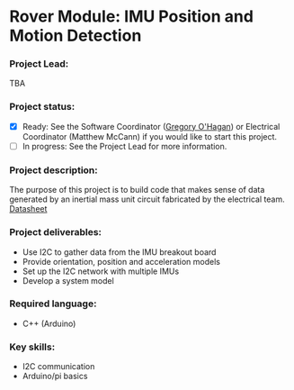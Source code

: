 # Rover Module: IMU Position and Motion Detection

### Project Lead:
TBA

### Project status:
 - [x] Ready: See the Software Coordinator ([Gregory O'Hagan](https://github.com/Gregory-OHagan)) or Electrical Coordinator (Matthew McCann) if you would like to start this project.
 - [ ] In progress: See the Project Lead for more information.

### Project description:
The purpose of this project is to build code that makes sense of data generated by an
inertial mass unit circuit fabricated by the electrical team. 
[Datasheet](http://www.st.com/content/ccc/resource/technical/document/datasheet/1e/3f/2a/d6/25/eb/48/46/DM00103319.pdf/files/DM00103319.pdf/jcr:content/translations/en.DM00103319.pdf)
 
### Project deliverables:
 * Use I2C to gather data from the IMU breakout board
 * Provide orientation, position and acceleration models
 * Set up the I2C network with multiple IMUs
 * Develop a system model

### Required language:
 * C++ (Arduino)

### Key skills:
 * I2C communication
 * Arduino/pi basics
